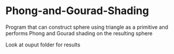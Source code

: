 # Phong-and-Gourad-Shading
Program that can construct sphere using triangle as a primitive and performs Phong and Gourad shading on the resulting sphere

Look at ouput folder for results
